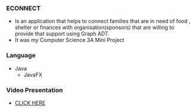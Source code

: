 ### ECONNECT

* Is an application that helps to connect families that are in need of food , shelter or finances with organisation(sponsors) that are willing to provide that support using Graph ADT.
* It was my Computer Science 3A Mini Project

### Language
* Java
  * JavaFX


### Video Presentation
* <a href="https://youtu.be/IIGx3g3rOis">CLICK HERE</a>


